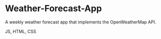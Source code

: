 # Weather-Forecast-App
A weekly weather forecast app that implements the OpenWeatherMap API.

JS, HTML, CSS
